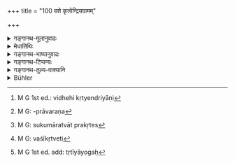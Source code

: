 +++
title = "100 वशे कृत्वेन्द्रियग्रामम्"

+++

<details><summary>गङ्गानथ-मूलानुवादः</summary>

Having brought the host of organs under control, and having also subdued the mind, one should accomplish all his purposes, taking care not to injure his body.—(100)
</details>

<details><summary>मेधातिथिः</summary>

उपसंहरति । सत्य् अपीन्द्रियत्वे मनसः प्राधान्यात् पृथग् उपादानम् । **ग्रामः** संघातः । विधेयीकृत्येन्द्रियाणि[^३०२] तथा मनः । **सर्वान् अर्थाञ्** श्रौतस्मार्तकर्मसाध्यान् **संसाधयेन्** निष्पादयेत् । **तनुं** शरीरम् **अक्षिण्वन्न्** अपीडयन् । **योगतः** युक्त्या । सहसा कस्यचित् कठिनासनकृष्णाजिनादिप्रावरणात्[^३०३] पीडा भवति सुकुमारप्रकृतेः[^३०४] । तदर्थम् इदम् उच्यते । येषां सुशीलितं सुसंस्कृतं भोजनं मृदुशय्यादि, न तैः सहसा तत् त्यक्तव्यम् अपि तु क्रमेण सात्म्यताम् आनेतव्यं तद्विपरीतम् । योगः क्रमेण प्रवृत्तिर् उच्यते । तत्र च योगतो **वशे कृत्वेति**[^३०५] संबन्धः । यथास्थानम् एव वा **योगत** इति योजनीयम् । युक्त्या औचित्यतः शरीरं नापनयेत् । यद् उचितं शरीरस्य न तज् झट् इति निवर्तयेत् । तात्पर्यं वा योगः[^३०६] । तृतीयर्थे तसिः । तात्पर्येण शरीरं रक्षेत् ॥ २.१०० ॥


[^३०६]:
     M G 1st ed. add: tṛtīyāyogaḥ


[^३०५]:
     M G: vaśīkṛtveti


[^३०४]:
     M G: sukumāratvāt prakṛtes


[^३०३]:
     M G: -prāvaraṇa


[^३०२]:
     M G 1st ed.: vidhehi kṛtyendriyāṇi
</details>

<details><summary>गङ्गानथ-भाष्यानुवादः</summary>

The present verse sums up the section.

Even though the Mind also is an ‘organ’ yet it is mentioned separately by reason of its importance.

‘*Grama*,’ ‘*host*,’ means *group*.

Having brought under subjection the organs and the Mind, ‘*me should accomplish*’—bring about—‘*all his purposes*’—all those results that are accomplished by means of rites laid down in *Śrutis* and *Smṛtis*.

‘*Not injuring*’—causing pain to—his body.

‘*Yogataḥ*,’ ‘*taking care*,’—*i.e*., by careful means. This is added with a view to such cases in which a person with delicate constitution suffers great pain if, all on a sudden, he takes to such austere ways of living as sleeping upon hard beds and wearing the deer-skin and so forth. The sense is that people, who are accustomed to well-cooked and delicious food, and to soft beds, etc., should not abandon these all at once; they should only gradually accustom themselves to things other than those they are accustomed to.

The term ‘*Yoga*’ may stand for well-graduated activity. In this sense the epithet ‘*Yogataḥ* is to be construed with ‘*having* *brought under control*.’

Or, we may construe the epithet just as it stands, the meaning being that ‘he should have recourse to such methods as not to injure his body.’ That is, he should not hurriedly renounce what may be necessary for his body.

Or again, ‘*Yoga*’ may stand for *care*; and the ‘*tasi*’ affix in this case has the sense of the instrumental; the sense being ‘he should protect his body with care.’—(100)
</details>

<details><summary>गङ्गानथ-टिप्पन्यः</summary>

‘*Yogataḥ*’—(*a*) ‘By careful means’ (construed with ‘*akṣiṇvan*’ or (
*b*) ‘gradually’ (construed with ‘*vaśekṛtvā*’)—(Medhātithi);—‘By the
practice of yoga’ (Nārāyaṇa and Nandana).

This verse is quoted in *Smṛticandrikā* (Saṃskāra, p. 122).
</details>

<details><summary>गङ्गानथ-तुल्य-वाक्यानि</summary>

*Vyāsa-ṣmrti* (4.13), (*also Vṛddha Śātātapa*, 61).—‘Having brought his
senses under control, wherever a man may live,—that place is Kurukṣetra, Naimiṣa and Puṣkara.’

*Vyāsasmṛti* (4. 60-61).—‘One does not become heroic by obtaining
victory in battle; nor does he become learned by study; nor an orator by mere eloquence; nor liberal by making gifts of wealth; by conquering the organs does one become heroic; by following Dharma, learned,—by truthfulness, an orator; and liberal, by doing good to all beings.’

*Vaśiṣṭha-smṛti* (25. 8).—‘Wisdom is attained by Yoga; Yoga is the
characteristic of Dharma; Yoga is ever the highest penance; therefore one should be always addicted to Yoga.’

*Bhagavadgītā* (5. 28).—‘The wise man, having his senses, Manas and
Buddhi under control, having his heart fixed upon Liberation, with all his desires, fear and auger gone,—is ever free.’
</details>

<details><summary>Bühler</summary>

100	If he keeps all the (ten) organs as well as the mind in subjection, he may gain all his aims, without reducing his body by (the practice) of Yoga.
</details>
